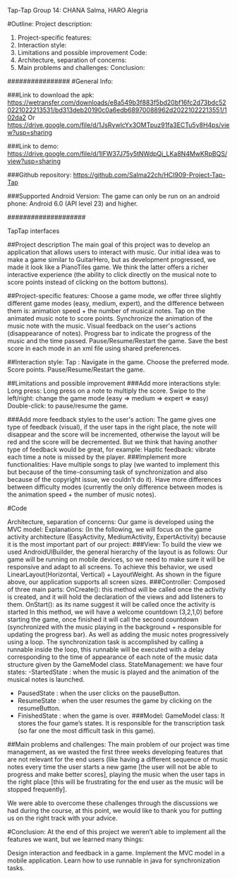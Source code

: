 Tap-Tap
Group 14: CHANA Salma, HARO Alegria




#Outline:
Project description:
1. Project-specific features:
2. Interaction style:
3. Limitations and possible improvement
Code:
1. Architecture, separation of concerns:
2. Main problems and challenges:
Conclusion:


################
#General Info:

###Link to download the apk:
https://wetransfer.com/downloads/e8a549b3f883f5bd20bf16fc2d73bdc520221022213531/bd313deb20190c0a6edb68970088962d20221022213551/102da2
Or https://drive.google.com/file/d/1JsRywlcYx3OMTpuz91fa3ECTu5y8H4ps/view?usp=sharing

###Link to demo:
https://drive.google.com/file/d/1IFW37J75y5tNWdpQj_LKa8N4MwKRpBQS/view?usp=sharing

###Github repository:
https://github.com/Salma22ch/HCI909-Project-Tap-Tap

###Supported Android Version:
The game can only be run on an android phone: Android 6.0 (API level 23) and higher.

####################

              
TapTap interfaces



##Project description
The main goal of this project was to develop an application that allows users to interact with music. Our initial idea was to make a game similar to GuitarHero, but as development progressed, we made it look like a PianoTiles game.
We think the latter offers a richer interactive experience (the ability to click directly on the musical note to score points instead of clicking on the bottom buttons).

##Project-specific features:
Choose a game mode, we offer three slightly different game modes (easy, medium, expert), and the difference between them is: animation speed + the number of musical notes.
Tap on the animated music note to score points.
Synchronize the animation of the music note with the music.
Visual feedback on the user's actions (disappearance of notes).
Progress bar to indicate the progress of the music and the time passed.
Pause/Resume/Restart the game. 
Save the best score in each mode in an xml file using shared preferences.


##Interaction style:
Tap : Navigate in the game.
Choose the preferred mode.
Score points.
Pause/Resume/Restart the game.


##Limitations and possible improvement
###Add more interactions style:
Long press: Long press on a note to multiply the score.
Swipe to the left/right: change the game mode (easy => medium => expert => easy)
Double-click: to pause/resume the game.

###Add more feedback styles to the user's action:
The game gives one type of feedback (visual), if the user taps in the right place, the note will disappear and the score will be incremented, otherwise the layout will be red and the score will be decremented.
But we think that having another type of feedback would be great, for example:
Haptic feedback: vibrate each time a note is missed by the player.
###Implement more functionalities:
Have multiple songs to play (we wanted to implement this but because of the time-consuming task of synchronization and also because of the copyright issue, we couldn't do it).
Have more differences between difficulty modes (currently the only difference between modes is the animation speed + the number of music notes).



#Code

Architecture, separation of concerns:
Our game is developed using the MVC model:
Explanations:  (In the following, we will focus on the game activity architecture (EasyActivity, MediumActivity, ExpertActivity) because it is the most important part of our project:
###View: To build the view we used AndroidUIBuilder, the general hierarchy of the layout is as follows:
Our game will be running on mobile devices, so we need to make sure it will be responsive and adapt to all screens. To achieve this behavior, we used LinearLayout(Horizontal, Vertical) + LayoutWeight.
As shown in the figure above, our application supports all screen sizes.
###Controller: Composed of three main parts:
	OnCreate(): this method will be called once the activity is created, and it will hold the declaration of the views and add listeners to them.
	OnStart(): as its name suggest it will be called once the activity is started  In this method, we will have a welcome countdown (3,2,1,0) before starting the game, once finished it will call the second countdown (synchronized with the music playing in the background + responsible for updating the progress bar). As well as adding the music notes progressively using a loop. The synchronization task is accomplished by calling a runnable inside the loop, this runnable will be executed with a delay corresponding to the time of appearance of each note of the music data structure given by the GameModel class.
StateManagement:  we have four states:
-StartedState : when the music is played and the animation of the musical notes is launched.
- PausedState : when the user clicks on the pauseButton.
- ResumeState : when the user resumes the game by clicking on the resumeButton.
- FinishedState : when the game is over.
###Model: GameModel class:
It stores the four game’s states.
It is responsible for the transcription task (so far one the most difficult task in this game). 


##Main problems and challenges:
The main problem of our project was time management, as we wasted the first three weeks developing features that are not relevant for the end users (like having a different sequence of music notes every time the user starts a new game [the user will not be able to progress and make better scores], playing the music when the user taps in the right place [this will be frustrating for the end user as the music will be stopped frequently].

We were able to overcome these challenges through the discussions we had during the course, at this point, we would like to thank you for putting us on the right track with your advice.

#Conclusion:
At the end of this project we weren’t able to implement all the features we want, but we learned many things:

Design interaction and feedback in a game.
Implement the MVC model in a mobile application.
Learn how to use runnable in java for synchronization tasks.


